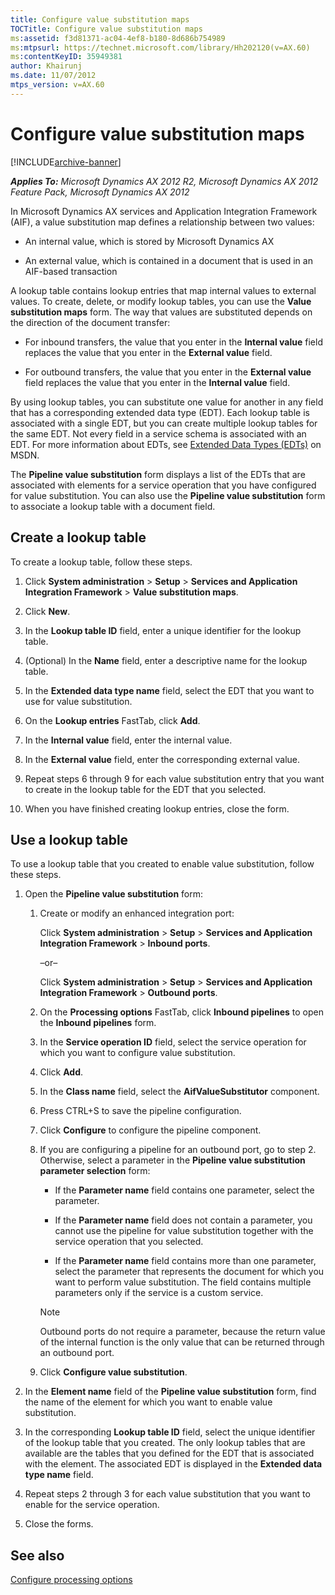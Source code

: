 ```yaml
---
title: Configure value substitution maps
TOCTitle: Configure value substitution maps
ms:assetid: f3d81371-ac04-4ef8-b180-8d686b754989
ms:mtpsurl: https://technet.microsoft.com/library/Hh202120(v=AX.60)
ms:contentKeyID: 35949381
author: Khairunj
ms.date: 11/07/2012
mtps_version: v=AX.60
---
```


# Configure value substitution maps 


[!INCLUDE[archive-banner](includes/archive-banner.md)]


_**Applies To:** Microsoft Dynamics AX 2012 R2, Microsoft Dynamics AX 2012 Feature Pack, Microsoft Dynamics AX 2012_

In Microsoft Dynamics AX services and Application Integration Framework (AIF), a value substitution map defines a relationship between two values:

  - An internal value, which is stored by Microsoft Dynamics AX

  - An external value, which is contained in a document that is used in an AIF-based transaction

A lookup table contains lookup entries that map internal values to external values. To create, delete, or modify lookup tables, you can use the **Value substitution maps** form. The way that values are substituted depends on the direction of the document transfer:

  - For inbound transfers, the value that you enter in the **Internal value** field replaces the value that you enter in the **External value** field.

  - For outbound transfers, the value that you enter in the **External value** field replaces the value that you enter in the **Internal value** field.

By using lookup tables, you can substitute one value for another in any field that has a corresponding extended data type (EDT). Each lookup table is associated with a single EDT, but you can create multiple lookup tables for the same EDT. Not every field in a service schema is associated with an EDT. For more information about EDTs, see [Extended Data Types (EDTs)](https://go.microsoft.com/fwlink/?linkid=218225) on MSDN.

The **Pipeline value substitution** form displays a list of the EDTs that are associated with elements for a service operation that you have configured for value substitution. You can also use the **Pipeline value substitution** form to associate a lookup table with a document field.

## Create a lookup table

To create a lookup table, follow these steps.

1.  Click **System administration** \> **Setup** \> **Services and Application Integration Framework** \> **Value substitution maps**.

2.  Click **New**.

3.  In the **Lookup table ID** field, enter a unique identifier for the lookup table.

4.  (Optional) In the **Name** field, enter a descriptive name for the lookup table.

5.  In the **Extended data type name** field, select the EDT that you want to use for value substitution.

6.  On the **Lookup entries** FastTab, click **Add**.

7.  In the **Internal value** field, enter the internal value.

8.  In the **External value** field, enter the corresponding external value.

9.  Repeat steps 6 through 9 for each value substitution entry that you want to create in the lookup table for the EDT that you selected.

10. When you have finished creating lookup entries, close the form.

## Use a lookup table

To use a lookup table that you created to enable value substitution, follow these steps.

1.  Open the **Pipeline value substitution** form:
    
    1.  Create or modify an enhanced integration port:
        
        Click **System administration** \> **Setup** \> **Services and Application Integration Framework** \> **Inbound ports**.
        
        –or–
        
        Click **System administration** \> **Setup** \> **Services and Application Integration Framework** \> **Outbound ports**.
    
    2.  On the **Processing options** FastTab, click **Inbound pipelines** to open the **Inbound pipelines** form.
    
    3.  In the **Service operation ID** field, select the service operation for which you want to configure value substitution.
    
    4.  Click **Add**.
    
    5.  In the **Class name** field, select the **AifValueSubstitutor** component.
    
    6.  Press CTRL+S to save the pipeline configuration.
    
    7.  Click **Configure** to configure the pipeline component.
    
    8.  If you are configuring a pipeline for an outbound port, go to step 2. Otherwise, select a parameter in the **Pipeline value substitution parameter selection** form:
        
          - If the **Parameter name** field contains one parameter, select the parameter.
        
          - If the **Parameter name** field does not contain a parameter, you cannot use the pipeline for value substitution together with the service operation that you selected.
        
          - If the **Parameter name** field contains more than one parameter, select the parameter that represents the document for which you want to perform value substitution. The field contains multiple parameters only if the service is a custom service.
        

        > [!NOTE]
        > <P>Outbound ports do not require a parameter, because the return value of the internal function is the only value that can be returned through an outbound port.</P>

    
    9.  Click **Configure value substitution**.

2.  In the **Element name** field of the **Pipeline value substitution** form, find the name of the element for which you want to enable value substitution.

3.  In the corresponding **Lookup table ID** field, select the unique identifier of the lookup table that you created. The only lookup tables that are available are the tables that you defined for the EDT that is associated with the element. The associated EDT is displayed in the **Extended data type name** field.

4.  Repeat steps 2 through 3 for each value substitution that you want to enable for the service operation.

5.  Close the forms.

## See also

[Configure processing options](configure-processing-options.md)

